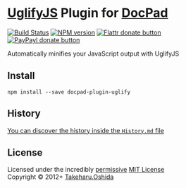 # [UglifyJS](https://github.com/mishoo/UglifyJS) Plugin for [DocPad](http://docpad.org)

[![Build Status](https://secure.travis-ci.org/docpad/docpad-plugin-uglify.png?branch=master)](http://travis-ci.org/docpad/docpad-plugin-uglify "Check this project's build status on TravisCI")
[![NPM version](https://badge.fury.io/js/docpad-plugin-uglify.png)](https://npmjs.org/package/docpad-plugin-uglify "View this project on NPM")
[![Flattr donate button](https://raw.github.com/balupton/flattr-buttons/master/badge-89x18.gif)](http://flattr.com/thing/344188/balupton-on-Flattr "Donate monthly to this project using Flattr")
[![PayPayl donate button](https://www.paypalobjects.com/en_AU/i/btn/btn_donate_SM.gif)](https://www.paypal.com/au/cgi-bin/webscr?cmd=_flow&SESSION=IHj3DG3oy_N9A9ZDIUnPksOi59v0i-EWDTunfmDrmU38Tuohg_xQTx0xcjq&dispatch=5885d80a13c0db1f8e263663d3faee8d14f86393d55a810282b64afed84968ec "Donate once-off to this project using Paypal")

Automatically minifies your JavaScript output with UglifyJS


## Install

```
npm install --save docpad-plugin-uglify
```


## History
[You can discover the history inside the `History.md` file](https://github.com/bevry/docpad-plugin-uglify/blob/master/History.md#files)


## License
Licensed under the incredibly [permissive](http://en.wikipedia.org/wiki/Permissive_free_software_licence) [MIT License](http://creativecommons.org/licenses/MIT/)
<br/>Copyright &copy; 2012+ [Takeharu.Oshida](http://georgeosddev.github.com)